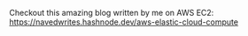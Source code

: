 Checkout this amazing blog written by me on AWS EC2: https://navedwrites.hashnode.dev/aws-elastic-cloud-compute
